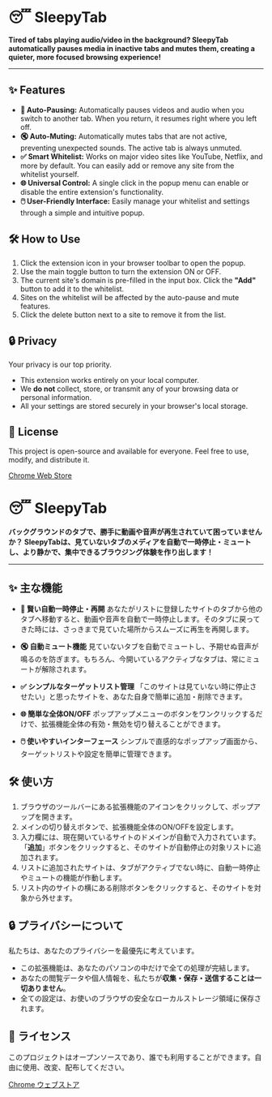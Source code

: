 # 😴 SleepyTab

**Tired of tabs playing audio/video in the background? SleepyTab automatically pauses media in inactive tabs and mutes them, creating a quieter, more focused browsing experience!**

---

## ✨ Features

*   **🧠 Auto-Pausing:** Automatically pauses videos and audio when you switch to another tab. When you return, it resumes right where you left off.
*   **🔇 Auto-Muting:** Automatically mutes tabs that are not active, preventing unexpected sounds. The active tab is always unmuted.
*   **✅ Smart Whitelist:** Works on major video sites like YouTube, Netflix, and more by default. You can easily add or remove any site from the whitelist yourself.
*   **🌐 Universal Control:** A single click in the popup menu can enable or disable the entire extension's functionality.
*   **🖱️ User-Friendly Interface:** Easily manage your whitelist and settings through a simple and intuitive popup.

## 🛠️ How to Use

1.  Click the extension icon in your browser toolbar to open the popup.
2.  Use the main toggle button to turn the extension ON or OFF.
3.  The current site's domain is pre-filled in the input box. Click the **"Add"** button to add it to the whitelist.
4.  Sites on the whitelist will be affected by the auto-pause and mute features.
5.  Click the delete button next to a site to remove it from the list.

## 🔒 Privacy

Your privacy is our top priority.
*   This extension works entirely on your local computer.
*   We **do not** collect, store, or transmit any of your browsing data or personal information.
*   All your settings are stored securely in your browser's local storage.

## 📝 License

This project is open-source and available for everyone. Feel free to use, modify, and distribute it.

<a href="https://chromewebstore.google.com/detail/sleepytab/ifchnnnlgkdbaicoackmiimagdmadaki?authuser=0&hl=ja">Chrome Web Store</a>











# 😴 SleepyTab

**バックグラウンドのタブで、勝手に動画や音声が再生されていて困っていませんか？ SleepyTabは、見ていないタブのメディアを自動で一時停止・ミュートし、より静かで、集中できるブラウジング体験を作り出します！**

---

## ✨ 主な機能

*   **🧠 賢い自動一時停止・再開**
    あなたがリストに登録したサイトのタブから他のタブへ移動すると、動画や音声を自動で一時停止します。そのタブに戻ってきた時には、さっきまで見ていた場所からスムーズに再生を再開します。

*   **🔇 自動ミュート機能**
    見ていないタブを自動でミュートし、予期せぬ音声が鳴るのを防ぎます。もちろん、今開いているアクティブなタブは、常にミュートが解除されます。

*   **✅ シンプルなターゲットリスト管理**
    「このサイトは見ていない時に停止させたい」と思ったサイトを、あなた自身で簡単に追加・削除できます。

*   **🌐 簡単な全体ON/OFF**
    ポップアップメニューのボタンをワンクリックするだけで、拡張機能全体の有効・無効を切り替えることができます。

*   **🖱️ 使いやすいインターフェース**
    シンプルで直感的なポップアップ画面から、ターゲットリストや設定を簡単に管理できます。

## 🛠️ 使い方

1.  ブラウザのツールバーにある拡張機能のアイコンをクリックして、ポップアップを開きます。
2.  メインの切り替えボタンで、拡張機能全体のON/OFFを設定します。
3.  入力欄には、現在開いているサイトのドメインが自動で入力されています。「**追加**」ボタンをクリックすると、そのサイトが自動停止の対象リストに追加されます。
4.  リストに追加されたサイトは、タブがアクティブでない時に、自動一時停止やミュートの機能が作動します。
5.  リスト内のサイトの横にある削除ボタンをクリックすると、そのサイトを対象から外せます。

## 🔒 プライバシーについて

私たちは、あなたのプライバシーを最優先に考えています。
*   この拡張機能は、あなたのパソコンの中だけで全ての処理が完結します。
*   あなたの閲覧データや個人情報を、私たちが**収集・保存・送信することは一切ありません**。
*   全ての設定は、お使いのブラウザの安全なローカルストレージ領域に保存されます。

## 📝 ライセンス

このプロジェクトはオープンソースであり、誰でも利用することができます。自由に使用、改変、配布してください。

<a href="https://chromewebstore.google.com/detail/sleepytab/ifchnnnlgkdbaicoackmiimagdmadaki?authuser=0&hl=ja">Chrome ウェブストア</a>
